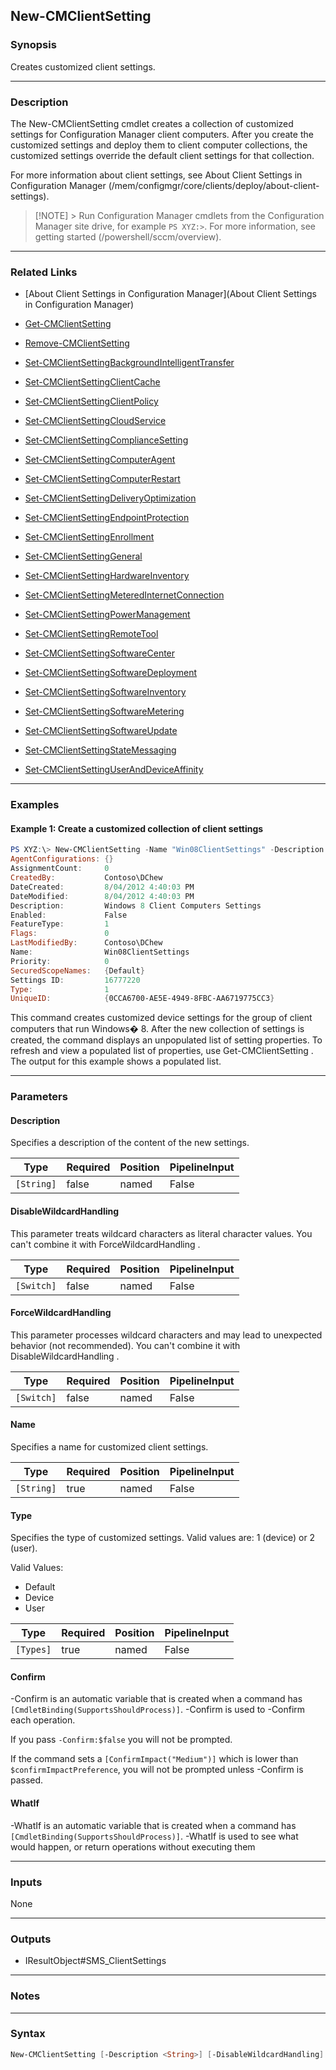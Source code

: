 New-CMClientSetting
-------------------




### Synopsis
Creates customized client settings.



---


### Description

The New-CMClientSetting cmdlet creates a collection of customized settings for Configuration Manager client computers. After you create the customized settings and deploy them to client computer collections, the customized settings override the default client settings for that collection.



For more information about client settings, see About Client Settings in Configuration Manager (/mem/configmgr/core/clients/deploy/about-client-settings).



> [!NOTE] > Run Configuration Manager cmdlets from the Configuration Manager site drive, for example `PS XYZ:>`. For more information, see getting started (/powershell/sccm/overview).



---


### Related Links
* [About Client Settings in Configuration Manager](About Client Settings in Configuration Manager)



* [Get-CMClientSetting](Get-CMClientSetting)



* [Remove-CMClientSetting](Remove-CMClientSetting)



* [Set-CMClientSettingBackgroundIntelligentTransfer](Set-CMClientSettingBackgroundIntelligentTransfer)



* [Set-CMClientSettingClientCache](Set-CMClientSettingClientCache)



* [Set-CMClientSettingClientPolicy](Set-CMClientSettingClientPolicy)



* [Set-CMClientSettingCloudService](Set-CMClientSettingCloudService)



* [Set-CMClientSettingComplianceSetting](Set-CMClientSettingComplianceSetting)



* [Set-CMClientSettingComputerAgent](Set-CMClientSettingComputerAgent)



* [Set-CMClientSettingComputerRestart](Set-CMClientSettingComputerRestart)



* [Set-CMClientSettingDeliveryOptimization](Set-CMClientSettingDeliveryOptimization)



* [Set-CMClientSettingEndpointProtection](Set-CMClientSettingEndpointProtection)



* [Set-CMClientSettingEnrollment](Set-CMClientSettingEnrollment)



* [Set-CMClientSettingGeneral](Set-CMClientSettingGeneral)



* [Set-CMClientSettingHardwareInventory](Set-CMClientSettingHardwareInventory)



* [Set-CMClientSettingMeteredInternetConnection](Set-CMClientSettingMeteredInternetConnection)



* [Set-CMClientSettingPowerManagement](Set-CMClientSettingPowerManagement)



* [Set-CMClientSettingRemoteTool](Set-CMClientSettingRemoteTool)



* [Set-CMClientSettingSoftwareCenter](Set-CMClientSettingSoftwareCenter)



* [Set-CMClientSettingSoftwareDeployment](Set-CMClientSettingSoftwareDeployment)



* [Set-CMClientSettingSoftwareInventory](Set-CMClientSettingSoftwareInventory)



* [Set-CMClientSettingSoftwareMetering](Set-CMClientSettingSoftwareMetering)



* [Set-CMClientSettingSoftwareUpdate](Set-CMClientSettingSoftwareUpdate)



* [Set-CMClientSettingStateMessaging](Set-CMClientSettingStateMessaging)



* [Set-CMClientSettingUserAndDeviceAffinity](Set-CMClientSettingUserAndDeviceAffinity)





---


### Examples
#### Example 1: Create a customized collection of client settings
```PowerShell
PS XYZ:\> New-CMClientSetting -Name "Win08ClientSettings" -Description "Windows 8 Client Computers Settings" -Type 1
AgentConfigurations: {}
AssignmentCount:     0
CreatedBy:           Contoso\DChew
DateCreated:         8/04/2012 4:40:03 PM
DateModified:        8/04/2012 4:40:03 PM
Description:         Windows 8 Client Computers Settings
Enabled:             False
FeatureType:         1
Flags:               0
LastModifiedBy:      Contoso\DChew
Name:                Win08ClientSettings
Priority:            0
SecuredScopeNames:   {Default}
Settings ID:         16777220
Type:                1
UniqueID:            {0CCA6700-AE5E-4949-8FBC-AA6719775CC3}
```
This command creates customized device settings for the group of client computers that run Windows� 8. After the new collection of settings is created, the command displays an unpopulated list of setting properties. To refresh and view a populated list of properties, use Get-CMClientSetting . The output for this example shows a populated list.


---


### Parameters
#### **Description**

Specifies a description of the content of the new settings.






|Type      |Required|Position|PipelineInput|
|----------|--------|--------|-------------|
|`[String]`|false   |named   |False        |



#### **DisableWildcardHandling**

This parameter treats wildcard characters as literal character values. You can't combine it with ForceWildcardHandling .






|Type      |Required|Position|PipelineInput|
|----------|--------|--------|-------------|
|`[Switch]`|false   |named   |False        |



#### **ForceWildcardHandling**

This parameter processes wildcard characters and may lead to unexpected behavior (not recommended). You can't combine it with DisableWildcardHandling .






|Type      |Required|Position|PipelineInput|
|----------|--------|--------|-------------|
|`[Switch]`|false   |named   |False        |



#### **Name**

Specifies a name for customized client settings.






|Type      |Required|Position|PipelineInput|
|----------|--------|--------|-------------|
|`[String]`|true    |named   |False        |



#### **Type**

Specifies the type of customized settings. Valid values are: 1 (device) or 2 (user).



Valid Values:

* Default
* Device
* User






|Type     |Required|Position|PipelineInput|
|---------|--------|--------|-------------|
|`[Types]`|true    |named   |False        |



#### **Confirm**
-Confirm is an automatic variable that is created when a command has ```[CmdletBinding(SupportsShouldProcess)]```.
-Confirm is used to -Confirm each operation.

If you pass ```-Confirm:$false``` you will not be prompted.


If the command sets a ```[ConfirmImpact("Medium")]``` which is lower than ```$confirmImpactPreference```, you will not be prompted unless -Confirm is passed.

#### **WhatIf**
-WhatIf is an automatic variable that is created when a command has ```[CmdletBinding(SupportsShouldProcess)]```.
-WhatIf is used to see what would happen, or return operations without executing them


---


### Inputs
None





---


### Outputs
* IResultObject#SMS_ClientSettings






---


### Notes




---


### Syntax
```PowerShell
New-CMClientSetting [-Description <String>] [-DisableWildcardHandling] [-ForceWildcardHandling] -Name <String> -Type {Default | Device | User} [-Confirm] [-WhatIf] [<CommonParameters>]
```
